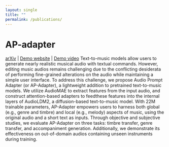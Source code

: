 ```yaml
---
layout: single
title: ""
permalink: /publications/
---
```

# AP-adapter
[arXiv](https://arxiv.org/abs/2407.16564) | [Demo website](https://young-almond-689.notion.site/Audio-Prompt-Adapter-Unleashing-Music-Editing-Abilities-For-Text-To-Music-with-Lightweight-Finetuni-fbbfeb0608664f61a6bf894d56e85820) | [Demo video](https://youtu.be/fr9rCSaYUlA?si=3tV4zGriIrW8yylF)
Text-to-music models allow users to generate nearly realistic musical audio with textual commands. However, editing music audios remains challenging due to the conflicting desiderata of performing fine-grained alterations on the audio while maintaining a simple user interface. To address this challenge, we propose Audio Prompt Adapter (or AP-Adapter), a lightweight addition to pretrained text-to-music models. We utilize AudioMAE to extract features from the input audio, and construct attention-based adapters to feedthese features into the internal layers of AudioLDM2, a diffusion-based text-to-music model. With 22M trainable parameters, AP-Adapter empowers users to harness both global (e.g., genre and timbre) and local (e.g., melody) aspects of music, using the original audio and a short text as inputs. Through objective and subjective studies, we evaluate AP-Adapter on three tasks: timbre transfer, genre transfer, and accompaniment generation. Additionally, we demonstrate its effectiveness on out-of-domain audios containing unseen instruments during training.